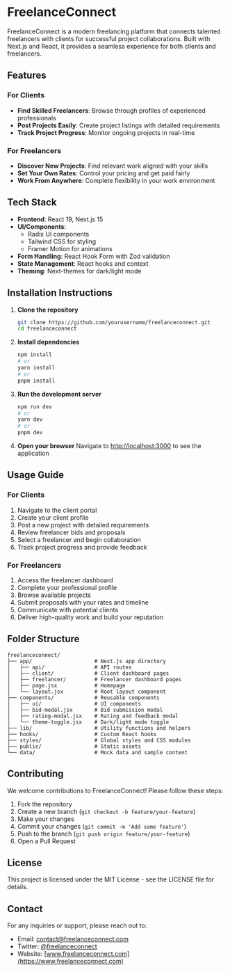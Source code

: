 # FreelanceConnect

FreelanceConnect is a modern freelancing platform that connects talented freelancers with clients for successful project collaborations. Built with Next.js and React, it provides a seamless experience for both clients and freelancers.

## Features

### For Clients
- **Find Skilled Freelancers**: Browse through profiles of experienced professionals
- **Post Projects Easily**: Create project listings with detailed requirements
- **Track Project Progress**: Monitor ongoing projects in real-time

### For Freelancers
- **Discover New Projects**: Find relevant work aligned with your skills
- **Set Your Own Rates**: Control your pricing and get paid fairly
- **Work From Anywhere**: Complete flexibility in your work environment

## Tech Stack

- **Frontend**: React 19, Next.js 15
- **UI/Components**: 
  - Radix UI components
  - Tailwind CSS for styling
  - Framer Motion for animations
- **Form Handling**: React Hook Form with Zod validation
- **State Management**: React hooks and context
- **Theming**: Next-themes for dark/light mode

## Installation Instructions

1. **Clone the repository**
   ```bash
   git clone https://github.com/yourusername/freelanceconnect.git
   cd freelanceconnect
   ```

2. **Install dependencies**
   ```bash
   npm install
   # or
   yarn install
   # or
   pnpm install
   ```

3. **Run the development server**
   ```bash
   npm run dev
   # or
   yarn dev
   # or
   pnpm dev
   ```

4. **Open your browser**
   Navigate to [http://localhost:3000](http://localhost:3000) to see the application

## Usage Guide

### For Clients
1. Navigate to the client portal
2. Create your client profile
3. Post a new project with detailed requirements
4. Review freelancer bids and proposals
5. Select a freelancer and begin collaboration
6. Track project progress and provide feedback

### For Freelancers
1. Access the freelancer dashboard
2. Complete your professional profile
3. Browse available projects
4. Submit proposals with your rates and timeline
5. Communicate with potential clients
6. Deliver high-quality work and build your reputation

## Folder Structure

```
freelanceconnect/
├── app/                    # Next.js app directory
│   ├── api/                # API routes
│   ├── client/             # Client dashboard pages
│   ├── freelancer/         # Freelancer dashboard pages
│   ├── page.jsx            # Homepage
│   └── layout.jsx          # Root layout component
├── components/             # Reusable components
│   ├── ui/                 # UI components
│   ├── bid-modal.jsx       # Bid submission modal
│   ├── rating-modal.jsx    # Rating and feedback modal
│   └── theme-toggle.jsx    # Dark/light mode toggle
├── lib/                    # Utility functions and helpers
├── hooks/                  # Custom React hooks
├── styles/                 # Global styles and CSS modules
├── public/                 # Static assets
└── data/                   # Mock data and sample content
```

## Contributing

We welcome contributions to FreelanceConnect! Please follow these steps:

1. Fork the repository
2. Create a new branch (`git checkout -b feature/your-feature`)
3. Make your changes
4. Commit your changes (`git commit -m 'Add some feature'`)
5. Push to the branch (`git push origin feature/your-feature`)
6. Open a Pull Request

## License

This project is licensed under the MIT License - see the LICENSE file for details.

## Contact

For any inquiries or support, please reach out to:
- Email: contact@freelanceconnect.com
- Twitter: [@freelanceconnect](https://twitter.com/freelanceconnect)
- Website: [www.freelanceconnect.com](https://www.freelanceconnect.com) 